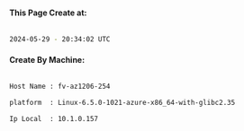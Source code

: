 
   
#### This Page Create at:

```bash

2024-05-29 - 20:34:02 UTC

```

#### Create By Machine:

```bash

Host Name : fv-az1206-254

platform  : Linux-6.5.0-1021-azure-x86_64-with-glibc2.35

Ip Local  : 10.1.0.157

```

